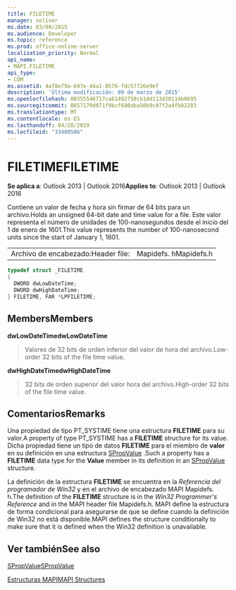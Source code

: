 ```yaml
---
title: FILETIME
manager: soliver
ms.date: 03/09/2015
ms.audience: Developer
ms.topic: reference
ms.prod: office-online-server
localization_priority: Normal
api_name:
- MAPI.FILETIME
api_type:
- COM
ms.assetid: 4af8e79a-697e-44a1-8576-fdc57726e9ef
description: 'Última modificación: 09 de marzo de 2015'
ms.openlocfilehash: 00355546717ca61492750cb1dd113d20114b0695
ms.sourcegitcommit: 8657170d071f9bcf680aba50b9c07f2a4fb82283
ms.translationtype: MT
ms.contentlocale: es-ES
ms.lasthandoff: 04/28/2019
ms.locfileid: "33409506"
---
```

# <a name="filetime"></a><span data-ttu-id="398ed-103">FILETIME</span><span class="sxs-lookup"><span data-stu-id="398ed-103">FILETIME</span></span>

  
  
<span data-ttu-id="398ed-104">**Se aplica a**: Outlook 2013 | Outlook 2016</span><span class="sxs-lookup"><span data-stu-id="398ed-104">**Applies to**: Outlook 2013 | Outlook 2016</span></span> 
  
<span data-ttu-id="398ed-105">Contiene un valor de fecha y hora sin firmar de 64 bits para un archivo.</span><span class="sxs-lookup"><span data-stu-id="398ed-105">Holds an unsigned 64-bit date and time value for a file.</span></span> <span data-ttu-id="398ed-106">Este valor representa el número de unidades de 100-nanosegundos desde el inicio del 1 de enero de 1601.</span><span class="sxs-lookup"><span data-stu-id="398ed-106">This value represents the number of 100-nanosecond units since the start of January 1, 1601.</span></span> 
  
|||
|:-----|:-----|
|<span data-ttu-id="398ed-107">Archivo de encabezado:</span><span class="sxs-lookup"><span data-stu-id="398ed-107">Header file:</span></span>  <br/> |<span data-ttu-id="398ed-108">Mapidefs. h</span><span class="sxs-lookup"><span data-stu-id="398ed-108">Mapidefs.h</span></span>  <br/> |
   
```cpp
typedef struct _FILETIME
{
  DWORD dwLowDateTime;
  DWORD dwHighDateTime;
} FILETIME, FAR *LPFILETIME;

```

## <a name="members"></a><span data-ttu-id="398ed-109">Members</span><span class="sxs-lookup"><span data-stu-id="398ed-109">Members</span></span>

 <span data-ttu-id="398ed-110">**dwLowDateTime**</span><span class="sxs-lookup"><span data-stu-id="398ed-110">**dwLowDateTime**</span></span>
  
> <span data-ttu-id="398ed-111">Valores de 32 bits de orden inferior del valor de hora del archivo.</span><span class="sxs-lookup"><span data-stu-id="398ed-111">Low-order 32 bits of the file time value.</span></span> 
    
 <span data-ttu-id="398ed-112">**dwHighDateTime**</span><span class="sxs-lookup"><span data-stu-id="398ed-112">**dwHighDateTime**</span></span>
  
> <span data-ttu-id="398ed-113">32 bits de orden superior del valor hora del archivo.</span><span class="sxs-lookup"><span data-stu-id="398ed-113">High-order 32 bits of the file time value.</span></span>
    
## <a name="remarks"></a><span data-ttu-id="398ed-114">Comentarios</span><span class="sxs-lookup"><span data-stu-id="398ed-114">Remarks</span></span>

<span data-ttu-id="398ed-115">Una propiedad de tipo PT_SYSTIME tiene una estructura **FILETIME** para su valor.</span><span class="sxs-lookup"><span data-stu-id="398ed-115">A property of type PT_SYSTIME has a **FILETIME** structure for its value.</span></span> <span data-ttu-id="398ed-116">Dicha propiedad tiene un tipo de datos **FILETIME** para el miembro de **valor** en su definición en una estructura [SPropValue](spropvalue.md) .</span><span class="sxs-lookup"><span data-stu-id="398ed-116">Such a property has a **FILETIME** data type for the **Value** member in its definition in an [SPropValue](spropvalue.md) structure.</span></span> 
  
<span data-ttu-id="398ed-117">La definición de la estructura **FILETIME** se encuentra en la _Referencia del programador de Win32_ y en el archivo de encabezado MAPI Mapidefs. h.</span><span class="sxs-lookup"><span data-stu-id="398ed-117">The definition of the **FILETIME** structure is in the  _Win32 Programmer's Reference_ and in the MAPI header file Mapidefs.h.</span></span> <span data-ttu-id="398ed-118">MAPI define la estructura de forma condicional para asegurarse de que se define cuando la definición de Win32 no está disponible.</span><span class="sxs-lookup"><span data-stu-id="398ed-118">MAPI defines the structure conditionally to make sure that it is defined when the Win32 definition is unavailable.</span></span> 
  
## <a name="see-also"></a><span data-ttu-id="398ed-119">Ver también</span><span class="sxs-lookup"><span data-stu-id="398ed-119">See also</span></span>



[<span data-ttu-id="398ed-120">SPropValue</span><span class="sxs-lookup"><span data-stu-id="398ed-120">SPropValue</span></span>](spropvalue.md)


[<span data-ttu-id="398ed-121">Estructuras MAPI</span><span class="sxs-lookup"><span data-stu-id="398ed-121">MAPI Structures</span></span>](mapi-structures.md)

